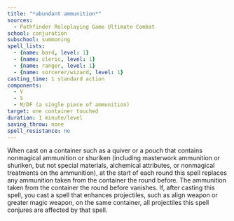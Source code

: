 ```yaml
---
title: "*abundant ammunition*"
sources:
  - Pathfinder Roleplaying Game Ultimate Combat
school: conjuration
subschool: summoning
spell_lists:
  - {name: bard, level: 1}
  - {name: cleric, level: 1}
  - {name: ranger, level: 1}
  - {name: sorcerer/wizard, level: 1}
casting_time: 1 standard action
components:
  - V
  - S
  - M/DF (a single piece of ammunition)
target: one container touched
duration: 1 minute/level
saving_throw: none
spell_resistance: no
---
```


When cast on a container such as a quiver or a pouch that contains nonmagical ammunition or shuriken (including masterwork ammunition or shuriken, but not special materials, alchemical attributes, or nonmagical treatments on the ammunition), at the start of each round this spell replaces any ammunition taken from the container the round before. The ammunition taken from the container the round before vanishes. If, after casting this spell, you cast a spell that enhances projectiles, such as align weapon or greater magic weapon, on the same container, all projectiles this spell conjures are affected by that spell.

